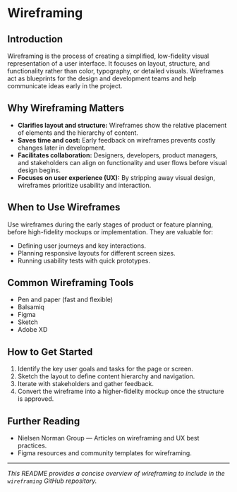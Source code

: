 # Wireframing

## Introduction

Wireframing is the process of creating a simplified, low-fidelity visual representation of a user interface. It focuses on layout, structure, and functionality rather than color, typography, or detailed visuals. Wireframes act as blueprints for the design and development teams and help communicate ideas early in the project.

## Why Wireframing Matters

- **Clarifies layout and structure:** Wireframes show the relative placement of elements and the hierarchy of content.
- **Saves time and cost:** Early feedback on wireframes prevents costly changes later in development.
- **Facilitates collaboration:** Designers, developers, product managers, and stakeholders can align on functionality and user flows before visual design begins.
- **Focuses on user experience (UX):** By stripping away visual design, wireframes prioritize usability and interaction.

## When to Use Wireframes

Use wireframes during the early stages of product or feature planning, before high-fidelity mockups or implementation. They are valuable for:

- Defining user journeys and key interactions.
- Planning responsive layouts for different screen sizes.
- Running usability tests with quick prototypes.

## Common Wireframing Tools

- Pen and paper (fast and flexible)
- Balsamiq
- Figma
- Sketch
- Adobe XD

## How to Get Started

1. Identify the key user goals and tasks for the page or screen.
2. Sketch the layout to define content hierarchy and navigation.
3. Iterate with stakeholders and gather feedback.
4. Convert the wireframe into a higher-fidelity mockup once the structure is approved.

## Further Reading

- Nielsen Norman Group — Articles on wireframing and UX best practices.
- Figma resources and community templates for wireframing.

---

*This README provides a concise overview of wireframing to include in the `wireframing` GitHub repository.*
